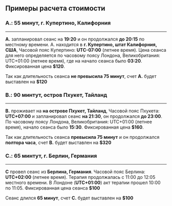## Примеры расчета стоимости

### A.: 55 минут, г. Купертино, Калифорния
---
**А.** запланировал сеанс на **19:20** и он продолжался **до 20:15** по местному времени. А. находится в **г. Купертино, штат Калифорния, США**, Часовой пояс Купертино: **UTC-07:00** (летнее время). Цена сеанса для него определяется по часовому поясу Лондона, Великобритания: UTC+01:00 (летнее время), где на начало сеанса было **03:20**. Фиксированная цена **$120**.

Так как длительность сеанса **не превысила 75 минут**, счет **А.** будет выставлен на **$120**

### B.: 90 минтут, остров Пхукет, Тайланд 
---
**B.** проживает на **на острове Пхукет, Тайланд**, Часовой пояс Пхукета: **UTC+07:00** и запланировал сеанс **на 21:30**, он продолжался **до 23:00**. По часовому поясу Лондона, Великобритания: UTC+01:00 (летнее время), начало сеанса было **15:30**. Фиксированная цена **$160**.

Так как длительность сеанса **превысила 75 минут** и он продолжался **полтора часа**, счет **B.** будет выставлен на **$320**

### С.: 65 минтут, г. Берлин, Германия
---

**С** провел сеанс из **Берлина, Германия**. Часовой пояс Берлина: **UTC+02:00** (летнее время). Терапия продолжалась с 11:00 до 12:05 местного времени. В Лондоне (**UTC+01:00**) акт терапии прошел 10:00 по 11:05.  Фиксированная цена сеанса **$100** 

Сеанс длился **65 минут**, счет **С.** будет выставлен на **$100**
